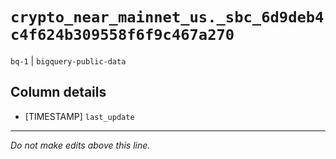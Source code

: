 # `crypto_near_mainnet_us._sbc_6d9deb4c4f624b309558f6f9c467a270`
`bq-1` | `bigquery-public-data`

## Column details
* [TIMESTAMP] `last_update`

-------------------------------------------------------------------------------
*Do not make edits above this line.*
